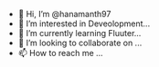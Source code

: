 - 👋 Hi, I’m @hanamanth97
- 👀 I’m interested in Deveolopment...
- 🌱 I’m currently learning Fluuter...
- 💞️ I’m looking to collaborate on ...
- 📫 How to reach me ...

<!---
hanamanth97/hanamanth97 is a ✨ special ✨ repository because its `README.md` (this file) appears on your GitHub profile.
You can click the Preview link to take a look at your changes.
--->
